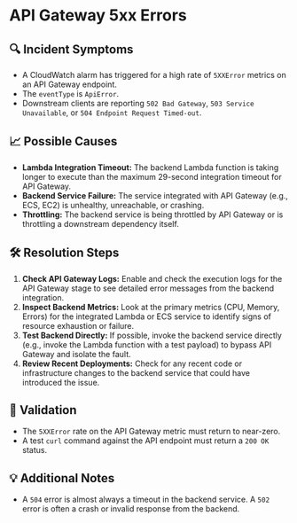 # API Gateway 5xx Errors

## 🔍 Incident Symptoms
- A CloudWatch alarm has triggered for a high rate of `5XXError` metrics on an API Gateway endpoint.
- The `eventType` is `ApiError`.
- Downstream clients are reporting `502 Bad Gateway`, `503 Service Unavailable`, or `504 Endpoint Request Timed-out`.

## 📈 Possible Causes
- **Lambda Integration Timeout:** The backend Lambda function is taking longer to execute than the maximum 29-second integration timeout for API Gateway.
- **Backend Service Failure:** The service integrated with API Gateway (e.g., ECS, EC2) is unhealthy, unreachable, or crashing.
- **Throttling:** The backend service is being throttled by API Gateway or is throttling a downstream dependency itself.

## 🛠️ Resolution Steps
1.  **Check API Gateway Logs:** Enable and check the execution logs for the API Gateway stage to see detailed error messages from the backend integration.
2.  **Inspect Backend Metrics:** Look at the primary metrics (CPU, Memory, Errors) for the integrated Lambda or ECS service to identify signs of resource exhaustion or failure.
3.  **Test Backend Directly:** If possible, invoke the backend service directly (e.g., invoke the Lambda function with a test payload) to bypass API Gateway and isolate the fault.
4.  **Review Recent Deployments:** Check for any recent code or infrastructure changes to the backend service that could have introduced the issue.

## 🧪 Validation
- The `5XXError` rate on the API Gateway metric must return to near-zero.
- A test `curl` command against the API endpoint must return a `200 OK` status.

## 💡 Additional Notes
- A `504` error is almost always a timeout in the backend service. A `502` error is often a crash or invalid response from the backend.